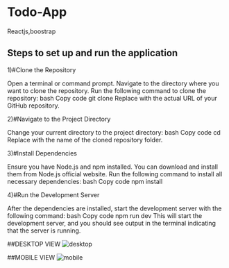 # Todo-App
Reactjs,boostrap

## Steps to set up and run the application

1)#Clone the Repository

Open a terminal or command prompt.
Navigate to the directory where you want to clone the repository.
Run the following command to clone the repository:
bash
Copy code
git clone <repository-url>
Replace <repository-url> with the actual URL of your GitHub repository.

2)#Navigate to the Project Directory

Change your current directory to the project directory:
bash
Copy code
cd <project-directory>
Replace <project-directory> with the name of the cloned repository folder.

3)#Install Dependencies

Ensure you have Node.js and npm installed. You can download and install them from Node.js official website.
Run the following command to install all necessary dependencies:
bash
Copy code
npm install

4)#Run the Development Server

After the dependencies are installed, start the development server with the following command:
bash
Copy code
npm run dev
This will start the development server, and you should see output in the terminal indicating that the server is running.

##DESKTOP VIEW
![desktop](https://github.com/shindebhavika/Todo-App/assets/103195075/5057a318-ea14-41f6-b560-071b472278a5)

 ##MOBILE VIEW
![mobile](https://github.com/shindebhavika/Todo-App/assets/103195075/04c5c041-07cc-42bf-8ed7-fa39ee3f78aa)

